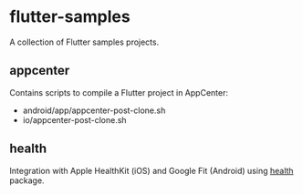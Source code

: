 # flutter-samples
A collection of Flutter samples projects.

## appcenter
Contains scripts to compile a Flutter project in AppCenter:
- android/app/appcenter-post-clone.sh
- io/appcenter-post-clone.sh

## health
Integration with Apple HealthKit (iOS) and Google Fit (Android) using [health](https://pub.dev/packages/health) package.

